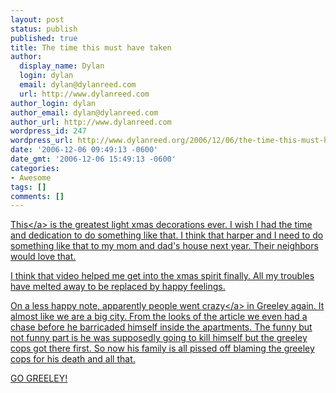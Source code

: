 ```yaml
---
layout: post
status: publish
published: true
title: The time this must have taken
author:
  display_name: Dylan
  login: dylan
  email: dylan@dylanreed.com
  url: http://www.dylanreed.com
author_login: dylan
author_email: dylan@dylanreed.com
author_url: http://www.dylanreed.com
wordpress_id: 247
wordpress_url: http://www.dylanreed.org/2006/12/06/the-time-this-must-have-taken/
date: '2006-12-06 09:49:13 -0600'
date_gmt: '2006-12-06 15:49:13 -0600'
categories:
- Awesome
tags: []
comments: []
---
```

<p><a href="http:&#47;&#47;www.youtube.com&#47;watch?v=Kw1itGshvD4">This<&#47;a> is the greatest light xmas decorations ever. I wish I had the time and dedication to do something like that. I think that harper and I need to do something like that to my mom and dad's house next year. Their neighbors would love that.</p>
<p>I think that video helped me get into the xmas spirit finally. All my troubles have melted away to be replaced by happy feelings.</p>
<p>On a less happy note, apparently people went <a href="http:&#47;&#47;www.greeleytrib.com&#47;article&#47;20061206&#47;NEWS&#47;112060057">crazy<&#47;a> in Greeley again. It almost like we are a big city. From the looks of the article we even had a chase before he barricaded himself inside the apartments. The funny but not funny part is he was supposedly going to kill himself but the greeley cops got there first. So now his family is all pissed off blaming the greeley cops for his death and all that.</p>
<p>GO GREELEY!</p>
